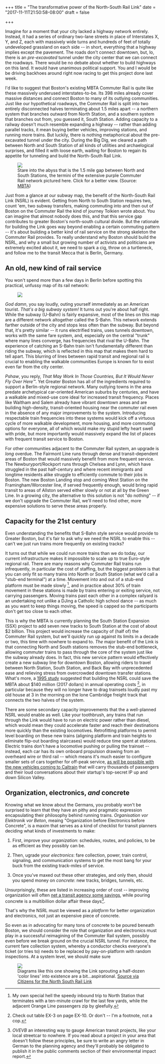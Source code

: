 +++
title = "The transformative power of the North-South Rail Link"
date = "2017-11-11T21:50:58-08:00"
draft = false

+++

Imagine for a moment that your city lacked a highway network entirely. Instead, it had a series of ordinary two-lane streets in place of Interstates X, Y, and Z, each with massively wide turns and hundreds of feet of totally undeveloped grassland on each side -- in short, everything that a highway implies except the pavement. The roads don't connect downtown, but, lo, there is an _pre-excavated_ tunnel under the city center that we can connect the roadways. There would be no debate about whether to build highways on this land. It would have unanimous political support. You and I would be be driving backhoes around right now racing to get this project done last week.

I'd like to suggest that Boston's existing MBTA Commuter Rail is quite like these massively underused interstates-to-be. Its 398 miles already cover massive distances and connect Boston to many of its outlying communities. Just like our hypothetical roadways, the Commuter Rail is split into two entirely disconnected halves terminating about 1.5 miles apart -- a northern system that branches outward from North Station, and a southern system that branches out from, you guessed it, South Station. Adding capacity to a railway doesn't much resemble expanding a highway -- rather than adding parallel tracks, it mean buying better vehicles, improving stations, and running more trains. But luckily, there is nothing metaphorical about the pre-excavated tunnel under the city. During the Big Dig, we cleared a path between North and South Station of all kinds of utilities and archaelogical surprises, and filled it with loose earth, waiting for Boston to regain its appetite for tunneling and build the North-South Rail Link.

<figure class="img-large">
    <a href="/images/mbta-cr.png">
        <img src="/images/mbta-cr.png"/>
    </a>
    <figcaption>
        Stare into the abyss that is the 1.5 mile gap between North and South Stations, the termini of the extensive purple Commuter Rail network pictured here. Click for a better view. (Source: <a href="https://mbta.org">MBTA</a>)
    </figcaption>
</figure>

Just from a glance at our subway map, the benefit of the North-South Rail Link (NSRL) is evident. Getting from North to South Station requires two, count 'em, two subway transfers, making commuting into and then out of Boston on the Commuter Rail the kind of journey Tolkien wrote about. You can imagine that almost nobody does this, and that this service gap contributes to greater Boston's north-south cultural divide. But the rationale for building the Link goes way beyond enabling a certain commuting pattern -- it's about building a better kind of rail service on the strong skeleton the Commuter Rail provides. To really understand why Boston should build the NSRL, and why a small but growing number of activists and politicians are extremely excited about it, we need to spark a cig, throw on a turtleneck, and follow me to the transit Mecca that is Berlin, Germany.

## An old, new kind of rail service
You won't spend more than a few days in Berlin before spotting this practical, unfussy map of its rail network:

<figure class="img-large">
    <a href="http://www.mappery.com/maps/Berlin-Transit-Map.jpg">
        <img src="/images/berlin.jpg"/>
    </a>
</figure>

_God damn_, you say loudly, outing yourself immediately as an American tourist. _That's a big subway system!_ It turns out you're about half right. While the subway (U-Bahn) is fairly expansive, most of the lines on this map are a different network altogether called the S-Bahn. This network extends farther outside of the city and stops less often than the subway. But beyond that, it's pretty similar -- it runs electrified trains, uses tunnels downtown, works with the same fare system, and, especially on the central "trunk" where many lines converge, has frequencies that rival the U-Bahn. The experience of catching an S-Bahn train isn't fundamentally different than riding the subway, which is reflected in this map that makes them hard to tell apart. This blurring of lines between rapid transit and regional rail is crucial to enabling the walkable communities Europe is known for to exist even far from the city center.

_Pshaw_, you reply, _That May Work In Those Countries, But It Would Never Fly Over Here™_. Yet Greater Boston has all of the ingredients required to support a Berlin-style regional network. Many outlying towns in the area predate archetypical car-oriented American suburbs by centuries, and have a walkable and mixed-use core ideal for increased transit frequency. Places like Waltham and Salem already have vibrant downtown areas and are building high-density, transit-oriented housing near the commuter rail even in the absence of any major improvements to the system. Introducing respectable train frequencies into these systems would kick off a virtuous cycle of more walkable development, more housing, and more commuting options for everyone, all of which would make my stupid lefty heart swell with pride, but more importantly would massively expand the list of places with frequent transit service to Boston.

For other communities adjacent to the Commuter Rail system, an upgrade is _long_ overdue. The Fairmont Line runs through dense and transit-dependent areas of Boston that would massively benefit from more frequent service. The Newburyport/Rockport runs through Chelsea and Lynn, which have struggled in the past half-century and where recent immigrants and longtime residents alike struggle to efficiently commute to their jobs in Boston. The new Boston Landing stop and coming West Station on the Framingham/Worcester line, if served frequently enough, would bring rapid transit to areas of Allston served either slowly or not at all by the Green Line. In a growing city, the alternative to this solution is not "do nothing" -- if we don't upgrade the Commuter Rail, we'll need to find other, more expensive solutions to serve these areas properly.

## Capacity for the 21st century
Even understanding the benefits that S-Bahn style service would provide to Greater Boston, but it's fair to ask why we need the NSRL to enable this -- can't we just run trains more frequently on existing tracks?

It turns out that while we could run more trains than we do today, our current infrastructure makes it impossible to scale up to true Euro-style regional rail. There are many reasons why Commuter Rail trains run infrequently, in particular the cost of staffing, but the biggest problem is that you can only fit so many trains into North or South Station (what we'd call a "stub-end terminal") at a time. Movement into and out of a stub-end platform must be made slowly [^1], and in practice about 30% of train movement in these stations is made by trains entering or exiting service, not carrying passengers. Moving trains past each other in a complex railyard is an undertaking not unlike a DJing a Catholic high school dance -- as much as you want to keep things moving, the speed is capped so the participants don't get too close to each other.

This is why the MBTA is currently planning the South Station Expansion (SSX) project to add seven new tracks to South Station at the cost of about $2 billion. This project would increase the capacity of (half of) the Commuter Rail system, but we'll quickly run up against its limits in a decade or two, this time with nowhere to expand to. _The_ major benefit of the Link is that connecting North and South stations removes the stub-end bottleneck, allowing commuter trains to pass through the core of the system just like the subway already does. In fact, this new service pattern would effectively create a new subway line for downtown Boston, allowing riders to travel between North Station, South Station, and Back Bay with unprecedented ease and relieving stress from overcrowded downtown transfer stations. What's more, a [1995 study](https://static1.squarespace.com/static/561e6ed5e4b039248a6a94aa/t/5646a941e4b0a4a3eef11385/1447471425380/NSRL+Tech+Report+No.5-Operations+Study.pdf) suggested that building the NSRL could save the MBTA about $140 million (2017 dollars) in annual operating costs [^2], in particular because they will no longer have to drag trainsets loudly past my old house at 3 in the morning on the lone Cambridge freight track that connects the two halves of the system.

There are some secondary capacity improvements that the a well-planned NSRL would enable as well. Like your toothbrush, any trains that run through the Link would have to run on electric power rather than diesel, which would mean they could accelerate faster and reach their destinations more quickly than the existing locomotives. Retrofitting platforms to permit level boarding on these new trains (aligning platform and train heights to eliminate flip-out boarding staircases) would reduce time spent at stations. Electric trains don't have a locomotive pushing or pulling the trainset -- instead, each car has its own onboard propulsion drawing from an overheard wire or third rail -- which means it's much easier to configure smaller sets of cars together for off-peak service, [as will be possible with the new vehicles coming to Caltrain](http://caltrain-hsr.blogspot.com/2017/06/frequent-trains-off-peak.html) that will carry thousands of passengers and their loud conversations about their startup's top-secret IP up and down Silicon Valley.

## Organization, electronics, _and_ concrete

Knowing what we know about the Germans, you probably won't be surprised to learn that they have an pithy and pragmatic expression encapsulating their philosophy behind running trains. _Organisation vor Elektronik vor Beton_, meaing "Organization before Electronics before Concrete", is a maxim that serves as a kind of checklist for transit planners deciding what kinds of investments to make:

1. First, improve your _organization_: schedules, routes, and policies, to be as efficient as they possibly can be.

2. Then, ugrade your _electronics_: fare collection, power, train control, signaling, and communication systems to get the most bang for your buck from the existing track-miles of service.

3. Once you've maxed out these other strategies, and only then, should you spend money on _concrete_: new tracks, bridges, tunnels, etc.

Unsurprisingly, these are listed in increasing order of cost -- improving organization will often [net a transit agency some savings](http://amateurplanner.blogspot.com/2016/09/a-single-letter-costs-t-23-million.html), while pouring concrete is a multibillion dollar affair these days[^3].

That's why the NSRL must be viewed as a _platform_ for better organization and electronics, not just an expensive piece of concrete.

So even as in advocating for many tons of concrete to be poured beneath Boston, we should consider the role that organization and electronics must play in a successful reimagining of the Commuter Rail system, possibly even before we break ground on the crucial NSRL tunnel. For instance, the current fare collection system, whereby a conductor checks everyone's ticket (or tries to) needs to be replaced by pay-on-platform with random inspections. At a system level, we should make sure

<figure class="img-large">
    <img src="/images/nsrl-hardly.jpg"/>
    <figcaption>
        Diagrams like this one showing the Link sprouting a half-dozen 'color lines' into existence are a bit...aspirational.
            <a href="http://www.northsouthraillink.org/">Source via Citizens for the North South Rail Link</a>
    </figcaption>
</figure>

[^0]: [Indeed, the system carries 42% of commuters at the peak of Boston's rush hour](http://amateurplanner.blogspot.com/2017/03/how-many-people-use-commuter-rail-more.html)

[^1]: My own special hell the speedy inbound trip to North Station that terminates with a ten-minute crawl for the last few yards, while the adjacent Orange Line passengers zip by gleefully.

[^2]: Check out table EX-3 on page EX-10. Or don't -- I'm a footnote, not a cop.

[^3]: _OVEVB_ an interesting way to gauge American transit projects, like your local streetcar to nowhere. If you read about a project in your area that doesn't follow these principles, be sure to write an angry letter in German to the planning agency and they'll probably be obligated to publish it in the public comments section of their environmental impact report.
